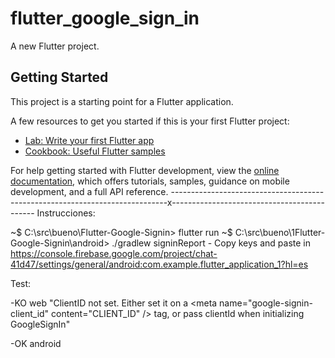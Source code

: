 # flutter_google_sign_in

A new Flutter project.

## Getting Started

This project is a starting point for a Flutter application.

A few resources to get you started if this is your first Flutter project:

- [Lab: Write your first Flutter app](https://docs.flutter.dev/get-started/codelab)
- [Cookbook: Useful Flutter samples](https://docs.flutter.dev/cookbook)

For help getting started with Flutter development, view the
[online documentation](https://docs.flutter.dev/), which offers tutorials,
samples, guidance on mobile development, and a full API reference.
-----------------------------------------------------------------------------x--------------------------------------------
Instrucciones: 

~$ C:\src\bueno\Flutter-Google-Signin> flutter run 
~$ C:\src\bueno\1Flutter-Google-Signin\android> ./gradlew signinReport
    - Copy keys and paste in https://console.firebase.google.com/project/chat-41d47/settings/general/android:com.example.flutter_application_1?hl=es

Test: 

-KO web 
"ClientID not set. Either set it on a <meta name=\"google-signin-client_id\" content=\"CLIENT_ID\" /> tag, or pass clientId when initializing GoogleSignIn"

-OK android